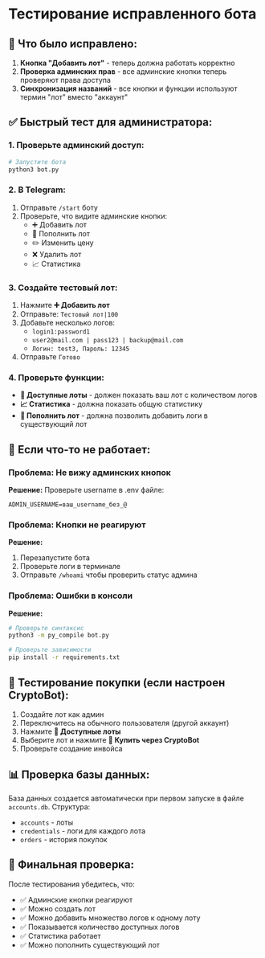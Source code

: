 # Тестирование исправленного бота

## 🔧 Что было исправлено:

1. **Кнопка "Добавить лот"** - теперь должна работать корректно
2. **Проверка админских прав** - все админские кнопки теперь проверяют права доступа
3. **Синхронизация названий** - все кнопки и функции используют термин "лот" вместо "аккаунт"

## ✅ Быстрый тест для администратора:

### 1. Проверьте админский доступ:
```bash
# Запустите бота
python3 bot.py
```

### 2. В Telegram:
1. Отправьте `/start` боту
2. Проверьте, что видите админские кнопки:
   - ➕ Добавить лот
   - 🔄 Пополнить лот
   - ✏️ Изменить цену
   - ❌ Удалить лот
   - 📈 Статистика

### 3. Создайте тестовый лот:
1. Нажмите **➕ Добавить лот**
2. Отправьте: `Тестовый лот|100`
3. Добавьте несколько логов:
   - `login1:password1`
   - `user2@mail.com | pass123 | backup@mail.com`
   - `Логин: test3, Пароль: 12345`
4. Отправьте `Готово`

### 4. Проверьте функции:
- **👀 Доступные лоты** - должен показать ваш лот с количеством логов
- **📈 Статистика** - должна показать общую статистику
- **🔄 Пополнить лот** - должна позволить добавить логи в существующий лот

## 🐛 Если что-то не работает:

### Проблема: Не вижу админских кнопок
**Решение:** Проверьте username в .env файле:
```
ADMIN_USERNAME=ваш_username_без_@
```

### Проблема: Кнопки не реагируют
**Решение:** 
1. Перезапустите бота
2. Проверьте логи в терминале
3. Отправьте `/whoami` чтобы проверить статус админа

### Проблема: Ошибки в консоли
**Решение:**
```bash
# Проверьте синтаксис
python3 -m py_compile bot.py

# Проверьте зависимости
pip install -r requirements.txt
```

## 🎯 Тестирование покупки (если настроен CryptoBot):

1. Создайте лот как админ
2. Переключитесь на обычного пользователя (другой аккаунт)
3. Нажмите **👀 Доступные лоты**
4. Выберите лот и нажмите **💎 Купить через CryptoBot**
5. Проверьте создание инвойса

## 📊 Проверка базы данных:

База данных создается автоматически при первом запуске в файле `accounts.db`. Структура:
- `accounts` - лоты
- `credentials` - логи для каждого лота
- `orders` - история покупок

## 🔄 Финальная проверка:

После тестирования убедитесь, что:
- ✅ Админские кнопки реагируют
- ✅ Можно создать лот
- ✅ Можно добавить множество логов к одному лоту
- ✅ Показывается количество доступных логов
- ✅ Статистика работает
- ✅ Можно пополнить существующий лот